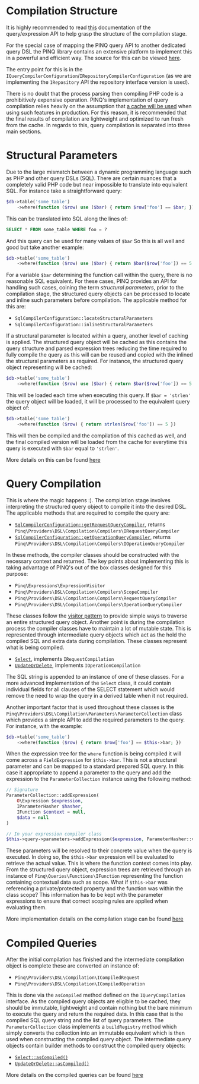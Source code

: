 Compilation Structure
=====================

It is highly recommended to read [this][0] documentation of the query/expression API
to help grasp the structure of the compilation stage.

For the special case of mapping the PINQ query API to another dedicated query
DSL the PINQ library contains an extensive platform to implement this in a
powerful and efficient way. The source for this can be viewed [here][1]. 

The entry point for this is in the `IQueryCompilerConfiguration`/`IRepositoryCompilerConfiguration`
(as we are implementing the `IRepository` API the repository interface version is used).

There is no doubt that the process parsing then compiling PHP code is a prohibitively
expensive operation. PINQ's implementation of query compilation relies heavily on
the assumption that [a cache will be used][2] when using such features in production.
For this reason, it is recommended that the final results of compilation are lightweight
and optimized to run fresh from the cache. In regards to this, query compilation is 
separated into three main sections.

Structural Parameters
=====================

Due to the large mismatch between a dynamic programming language such as PHP
and other query DSLs (SQL). There are certain nuances that a completely valid
PHP code but near impossible to translate into equivalent SQL. For instance
take a straightforward query:

```php
$db->table('some_table')
    ->where(function ($row) use ($bar) { return $row['foo'] == $bar; })
```

This can be translated into SQL along the lines of:

```sql
SELECT * FROM some_table WHERE foo = ?
```

And this query can be used for many values of `$bar`
So this is all well and good but take another example:

```php
$db->table('some_table')
    ->where(function ($row) use ($bar) { return $bar($row['foo']) == 5 })
```

For a variable `$bar` determining the function call within the query, there
is no reasonable SQL equivalent. For these cases, PINQ provides an API for
handling such cases, coining the term *structural parameters*, prior to the compilation
stage, the structured query objects can be processed to locate and inline such
parameters before compilation. The applicable method for this are:

 - `SqlCompilerConfiguration::locateStructuralParameters`
 - `SqlCompilerConfiguration::inlineStructuralParameters`
 
If a structural parameter is located within a query, another level of caching
is applied. The structured query object will be cached as this contains the
query structure and parsed expression trees reducing the time required to
fully compile the query as this will can be reused and copied with the inlined 
the structural parameters as required. For instance, the structured query object
representing will be cached:

```php
$db->table('some_table')
    ->where(function ($row) use ($bar) { return $bar($row['foo']) == 5 })
```

This will be loaded each time when executing this query. If `$bar = 'strlen'` the
query object will be loaded, it will be processed to the equivalent query object of:

```php
$db->table('some_table')
    ->where(function ($row) { return strlen($row['foo']) == 5 })
```

This will then be compiled and the compilation of this cached as well, and the final
compiled version will be loaded from the cache for everytime this query is executed
with `$bar` equal to `'strlen'`.

More details on this can be found [here][3] 

Query Compilation
=================

This is where the magic happens :). The compilation stage involves interpreting
the structured query object to compile it into the desired DSL. The applicable methods
that are required to compile the query are:

 - [`SqlCompilerConfiguration::getRequestQueryCompiler`](SqlCompilerConfiguration.php),
 returns `Pinq\Providers\DSL\Compilation\Compilers\IRequestQueryCompiler`
 - [`SqlCompilerConfiguration::getOperationQueryCompiler`](SqlCompilerConfiguration.php),
 returns `Pinq\Providers\DSL\Compilation\Compilers\IOperationQueryCompiler`

In these methods, the compiler classes should be constructed with the necessary context
and returned. The key points about implementing this is taking advantage of PINQ's out of the
box classes designed for this purpose:

 - `Pinq\Expressions\ExpressionVisitor`
 - `Pinq\Providers\DSL\Compilation\Compilers\ScopeCompiler`
 - `Pinq\Providers\DSL\Compilation\Compilers\RequestQueryCompiler`
 - `Pinq\Providers\DSL\Compilation\Compilers\OperationQueryCompiler`
 
These classes follow the [visitor pattern][4] to provide simple ways to traverse
an entire structured query object. Another point is during the compilation process
the compiler classes have to maintain a lot of mutable state. This is represented
through intermediate query objects which act as the hold the compiled SQL and
extra data during compilation. These classes represent what is being compiled.

 - [`Select`](Select.php), implements `IRequestCompilation`
 - [`UpdateOrDelete`](UpdateOrDelete.php), implements `IOperationCompilation`

The SQL string is appended to an instance of one of these classes. For a more
advanced implementation of the `Select` class, it could contain individual fields for all
clauses of the SELECT statement which would remove the need to wrap the query
in a derived table when it not required.

Another important factor that is used throughout these classes is the
`Pinq\Providers\DSL\Compilation\Parameters\ParameterCollection` class which
provides a simple API to add the required parameters to the query. For instance,
with the example:

```php
$db->table('some_table')
    ->where(function ($row) { return $row['foo'] == $this->bar; })
```

When the expression tree for the `where` function is being compiled
it will come across a `FieldExpression` for `$this->bar`. This is not
a structural parameter and can be mapped to a standard prepared SQL query.
In this case it appropriate to append a parameter to the query and add
the expression to the `ParameterCollection` instance using the following method:

```php
// Signature
ParameterCollection::addExpression(
    O\Expression $expression,
    IParameterHasher $hasher,
    IFunction $context = null,
    $data = null
)

// In your expression compiler class
$this->query->parameters->addExpression($expression, ParameterHasher::valueType(), $this->functionContext, $extraData);
```

These parameters will be resolved to their concrete value when the query is executed.
In doing so, the `$this->bar` expression will be evaluated to retrieve the actual value.
This is where the function context comes into play. From the structured query object,
expression trees are retrieved through an instance of `Pinq\Queries\Functions\IFunction`
representing the function containing contextual data such as scope. What if `$this->bar`
was referencing a private/protected property and the function was within the class
scope? This information has to be kept with the parameter expressions to ensure that
correct scoping rules are applied when evaluating them.

More implementation details on the compilation stage can be found [here][5]

Compiled Queries
================

After the initial compilation has finished and the intermediate compilation object
is complete these are converted an instance of:

 - `Pinq\Providers\DSL\Compilation\ICompiledRequest`
 - `Pinq\Providers\DSL\Compilation\ICompiledOperation`

This is done via the `asCompiled` method defined on the `IQueryCompilation` interface.
As the compiled query objects are eligible to be cached, they should be immutable, lightweight and 
contain nothing but the bare minimum to execute the query and return the required data.
In this case that is the compiled SQL query string and the list of query parameters. The
`ParameterCollection` class implements a `buildRegistry` method which simply converts
the collection into an immutable equivalent which is then used when constructing the
compiled query object. The intermediate query objects contain builder methods to construct
the compiled query objects:

 - [`Select::asCompiled()`](Select.php)
 - [`UpdateOrDelete::asCompiled()`](UpdateOrDelete.php)

More details on the compiled queries can be found [here][6]

[0]: http://elliotswebsite.com/Pinq/queries-and-expressions.html
[1]: https://github.com/TimeToogo/Pinq/tree/master/Source/Providers/DSL
[2]: http://elliotswebsite.com/Pinq/performance.html
[3]: Preprocessors/README.md
[4]: http://en.wikipedia.org/wiki/Visitor_pattern
[5]: Compilers/README.md
[6]: Compiled/README.md